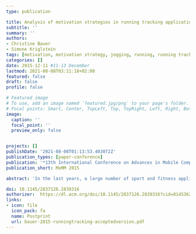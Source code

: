 ```yaml
---
type: publication

title: Analysis of motivation strategies in running tracking applications
subtitle: ''
summary: ''
authors:
- Christine Bauer
- Simone Kriglstein
tags: [motivation, motivation strategy, jogging, running, running tracking application, sports, smartphone, mobile device]
categories: []
date: 2015-12-11 #11-13 December
lastmod: 2021-08-08T03:11:18+02:00
featured: false
draft: false
profile: false

# Featured image
# To use, add an image named `featured.jpg/png` to your page's folder.
# Focal points: Smart, Center, TopLeft, Top, TopRight, Left, Right, BottomLeft, Bottom, BottomRight.
image:
  caption: ''
  focal_point: ''
  preview_only: false


projects: []
publishDate: '2021-08-08T01:13:53.403072Z'
publication_types: [paper-conference]
publication: '*13th International Conference on Advances in Mobile Computing and Multimedia*'
publication_short: MoMM 2015

abstract: 'In the last years, a large number of sport and fitness applications for smartphones were developed for supporting a healthy lifestyle by not only encouraging people to follow a balanced diet but also to motivate them to engage in physical activities. In particular running applications received increasing attention in research in recent years. In this paper, we analyze fourteen commercial running tracking applications concerning their functionalities to identify which motivation strategies are supported and also to identify possible directions for future research. For this purpose we concentrate on the three most popular motivation strategies that are usually used for sport and fitness applications: music and audio feedback, visualization, as well as competition and comparison with others.'

doi: 10.1145/2837126.2839316
authorizer:  https://dl.acm.org/doi/10.1145/2837126.2839316?cid=81453628934
links: 
- icon: file
  icon_pack: fa
  name: Postprint
  url: bauer-2015-runningtracking-acceptedversion.pdf
---
```

